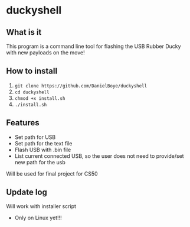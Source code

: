 # duckyshell

## What is it

This program is a command line tool for flashing the USB Rubber Ducky with new payloads on the move!

## How to install

1. `git clone https://github.com/DanielBoye/duckyshell`
2. `cd duckyshell`
3. `chmod +x install.sh`
4. `./install.sh`

## Features

- Set path for USB
- Set path for the text file
- Flash USB with .bin file
- List current connected USB, so the user does not need to provide/set new path for the usb



Will be used for final project for CS50

## Update log

Will work with installer script

- Only on Linux yet!!!
